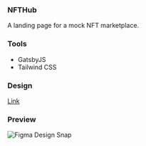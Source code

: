 ### NFTHub
A landing page for a mock NFT marketplace.

### Tools
- GatsbyJS
- Tailwind CSS

### Design
[Link](https://www.figma.com/community/file/1268100719044054170)

### Preview
![Figma Design Snap](htpps://github.com/chyna-gvng)
